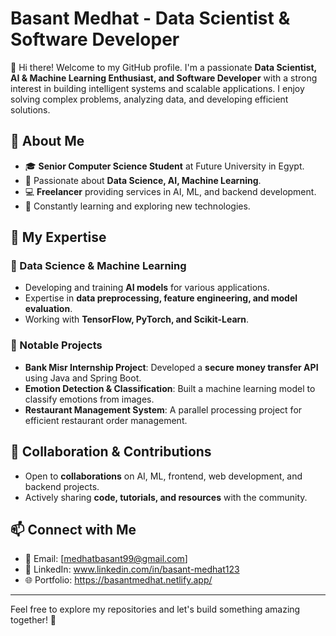# Basant Medhat - Data Scientist & Software Developer

👋 Hi there! Welcome to my GitHub profile. I'm a passionate **Data Scientist, AI & Machine Learning Enthusiast, and Software Developer** with a strong interest in building intelligent systems and scalable applications. I enjoy solving complex problems, analyzing data, and developing efficient solutions.

## 📌 About Me
- 🎓 **Senior Computer Science Student** at Future University in Egypt.
- 🎯 Passionate about **Data Science, AI, Machine Learning**.
- 💻 **Freelancer** providing services in AI, ML, and backend development.
- 🌱 Constantly learning and exploring new technologies.

## 🚀 My Expertise

### 🔹 Data Science & Machine Learning
- Developing and training **AI models** for various applications.
- Expertise in **data preprocessing, feature engineering, and model evaluation**.
- Working with **TensorFlow, PyTorch, and Scikit-Learn**.

### 🔹 Notable Projects
- **Bank Misr Internship Project**: Developed a **secure money transfer API** using Java and Spring Boot.
- **Emotion Detection & Classification**: Built a machine learning model to classify emotions from images.
- **Restaurant Management System**: A parallel processing project for efficient restaurant order management.

## 🌟 Collaboration & Contributions
- Open to **collaborations** on AI, ML, frontend, web development, and backend projects.
- Actively sharing **code, tutorials, and resources** with the community.

## 📫 Connect with Me
- 📧 Email: [medhatbasant99@gmail.com]
- 🔗 LinkedIn: www.linkedin.com/in/basant-medhat123
- 🌐 Portfolio: https://basantmedhat.netlify.app/

---
Feel free to explore my repositories and let's build something amazing together! 🚀
